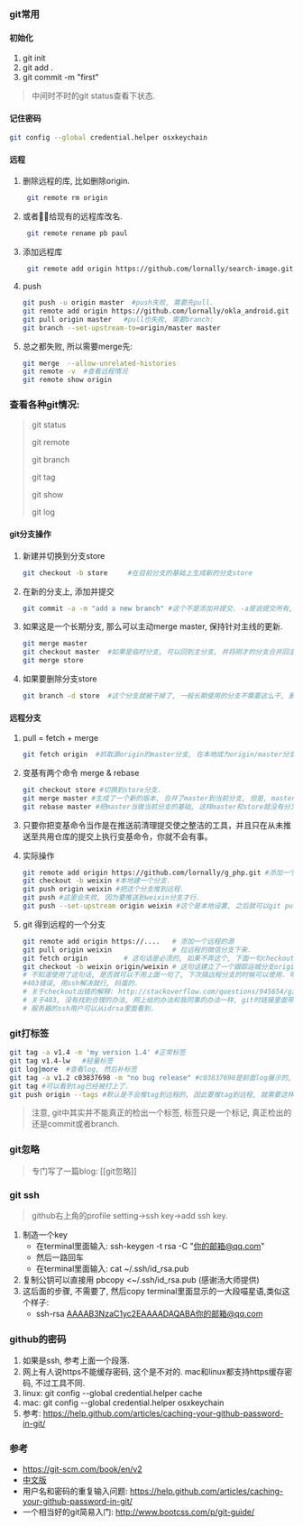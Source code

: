 ### git常用

#### 初始化
1. git init
2. git add .
3. git commit -m "first"

> 中间时不时的git status查看下状态.

#### 记住密码

```sh
git config --global credential.helper osxkeychain
```

#### 远程

1. 删除远程的库, 比如删除origin.

   ```sh
    git remote rm origin
   ```

2. 或者给现有的远程库改名.

   ```sh
    git remote rename pb paul
   ```

3. 添加远程库

   ```sh
    git remote add origin https://github.com/lornally/search-image.git
   ```

4. push

   ```sh
   git push -u origin master  #push失败, 需要先pull.
   git remote add origin https://github.com/lornally/okla_android.git
   git pull origin master   #pull也失败, 需要branch:
   git branch --set-upstream-to=origin/master master   
   ```

5. 总之都失败, 所以需要merge先:

   ```sh
   git merge  --allow-unrelated-histories
   git remote -v  #查看远程情况
   git remote show origin
   ```

### 查看各种git情况:

> git status
>
> git remote
>
> git branch
>
> git tag
>
> git show
>
> git log

#### git分支操作
1. 新建并切换到分支store

   ```sh
   git checkout -b store     #在目前分支的基础上生成新的分支store
   ```

2. 在新的分支上, 添加并提交

   ```sh
   git commit -a -m "add a new branch" #这个不是添加并提交. -a是说提交所有, 默认就是
   ```

3. 如果这是一个长期分支, 那么可以主动merge master, 保持针对主线的更新.

   ```sh
   git merge master
   git checkout master  #如果是临时分支, 可以回到主分支, 并将刚才的分支合并回主分支.
   git merge store
   ```

4. 如果要删除分支store

   ```sh
   git branch -d store  #这个分支就被干掉了, 一般长期使用的分支不需要这么干, 删除的一般都是短期的分支, 比如用来修复某个bug的分支.
   ```

#### 远程分支

1. pull = fetch + merge

   ```sh
   git fetch origin  #抓取源origin的master分支, 在本地成为origin/master分支, 注意这个分支不是本地的master分支, 我们可以手动合并到master分支. fetch只是把远程origin抓到本地origin/master.
   ```

2. 变基有两个命令 merge & rebase

   ```sh
   git checkout store #切换到store分支.
   git merge master #生成了一个新的版本, 合并了master到当前分支, 但是, master和store依旧是分叉的, 有分叉的过去和分叉的未来. 
   git rebase master #把master当做当前分支的基础, 这样master和store就没有分叉的历史了, 看上去也比较清爽, 而且也比较符合实际的业务逻辑. 这样当你推向主线的时候, 主线的管理者不需要merge了.
   ```

3. 只要你把变基命令当作是在推送前清理提交使之整洁的工具，并且只在从未推送至共用仓库的提交上执行变基命令，你就不会有事。

4. 实际操作

   ```sh
   git remote add origin https://github.com/lornally/g_php.git #添加一个远程的源
   git checkout -b weixin #本地建一个分支.
   git push origin weixin #把这个分支推到远程.
   git push #这里会失败, 因为要推送到weixin分支才行.
   git push --set-upstream origin weixin #这个是本地设置, 之后就可以git push了.
   ```


1. git 得到远程的一个分支

   ```sh
   git remote add origin https://.... 	# 添加一个远程的源
   git pull origin weixin 				# 拉远程的微信分支下来.
   git fetch origin 		# 这句话是必须的, 如果不弄这个, 下面一句checkout就不能执行.
   git checkout -b weixin origin/weixin # 这句话建立了一个跟踪运城分支origin/weixin的本地分支weixin. 
   # 不知道使用了这句话, 是否就可以不用上面一句了, 下次搞远程分支的时候可以使用. 明确的实验了, 不行.
   #403错误, 用ssh解决就行, 妈蛋的.
   # 关于checkout出错的解释: http://stackoverflow.com/questions/945654/git-checkout-updating-paths-is-incompatible-with-switching-branches
   # 关于403, 没有找到合理的办法, 网上给的办法和我同事的办法一样, git时链接里面带上用户名.
   # 服务器的ssh用户可以从idrsa里面看到.
   ```


### git打标签

```sh
git tag -a v1.4 -m 'my version 1.4' #正常标签
git tag v1.4-lw   #轻量标签
git log|more  #查看log, 然后补标签
git tag -a v1.2 c03837698 -m "no bug release" #c03837698是前面log展示的, commit命令的那一串校验码的.
git tag #可以看到tag已经被打上了.
git push origin --tags #默认是不会推tag到远程的, 因此要推tag到远程, 就需要这样显式的推.
```

> 注意, git中其实并不能真正的检出一个标签, 标签只是一个标记, 真正检出的还是commit或者branch.

### git忽略

> 专门写了一篇blog: [[git忽略]]

###  git ssh

> github右上角的profile setting->ssh key->add ssh key.

1. 制造一个key
   - 在terminal里面输入: ssh-keygen -t rsa -C "你的邮箱@qq.com"
   - 然后一路回车
   - 在terminal里面输入: cat ~/.ssh/id_rsa.pub
2. 复制公钥可以直接用 pbcopy <~/.ssh/id_rsa.pub (感谢汤大师提供)
3. 这后面的步骤, 不需要了, 然后copy terminal里面显示的一大段喵星语,类似这个样子:
   - ssh-rsa AAAAB3NzaC1yc2EAAAADAQABA你的邮箱@qq.com

### github的密码

1. 如果是ssh, 参考上面一个段落.
2. 网上有人说https不能缓存密码, 这个是不对的. mac和linux都支持https缓存密码, 不过工具不同.
3. linux: git config --global credential.helper cache
4. mac: git config --global credential.helper osxkeychain
5. 参考: https://help.github.com/articles/caching-your-github-password-in-git/

### 参考

- https://git-scm.com/book/en/v2
- [中文版](https://git-scm.com/book/zh/v1/Git-基础-远程仓库的使用)
- 用户名和密码的重复输入问题: https://help.github.com/articles/caching-your-github-password-in-git/
- 一个相当好的git简易入门: http://www.bootcss.com/p/git-guide/
